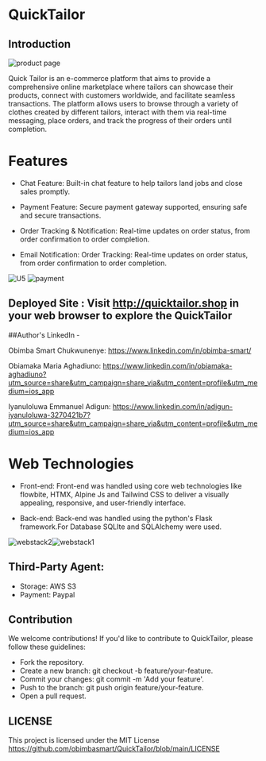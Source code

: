 
# QuickTailor

## Introduction
![product page](https://github.com/obimbasmart/QuickTailor/assets/125522368/42774d60-f3c1-428a-93af-04783aaa93b2)


Quick Tailor is an e-commerce platform that aims to provide a comprehensive online marketplace where tailors can showcase their products, connect with customers worldwide, and facilitate seamless transactions. 
The platform allows users to browse through a variety of clothes created by different tailors, interact with them via real-time messaging, place orders, and track the progress of their orders until completion.



# Features 

- Chat Feature: Built-in chat feature to help tailors land jobs and close sales promptly.

- Payment Feature: Secure payment gateway supported, ensuring safe and secure transactions.

- Order Tracking & Notification: Real-time updates on order status,  from order confirmation to order completion.

- Email Notification: Order Tracking: Real-time updates on order status, from order confirmation to order completion.



![U5](https://github.com/obimbasmart/QuickTailor/assets/125522368/e61d99f5-21af-4744-983d-210f8d10d1eb)
![payment](https://github.com/obimbasmart/QuickTailor/assets/125522368/7ae8439e-1d75-4a26-990f-4be782c109ab)




## Deployed Site : Visit http://quicktailor.shop in your web browser to explore the QuickTailor


##Author's LinkedIn -

Obimba Smart Chukwunenye: https://www.linkedin.com/in/obimba-smart/

Obiamaka Maria Aghadiuno: https://www.linkedin.com/in/obiamaka-aghadiuno?utm_source=share&utm_campaign=share_via&utm_content=profile&utm_medium=ios_app

Iyanuloluwa Emmanuel Adigun: https://www.linkedin.com/in/adigun-iyanuloluwa-3270421b7?utm_source=share&utm_campaign=share_via&utm_content=profile&utm_medium=ios_app




# Web Technologies 
- Front-end: Front-end was handled using core web technologies like flowbite, HTMX, Alpine Js and  Tailwind CSS to deliver a visually appealing, responsive, and user-friendly interface. 

- Back-end: Back-end was handled using the python's Flask framework.For Database SQLIte and SQLAlchemy were used.

![webstack2](https://github.com/ObiamakaMaria/HEALTHY_PROJECT/assets/125522368/691b2e46-43a1-42f3-8c6c-9da5796cb5e1)![webstack1](https://github.com/ObiamakaMaria/HEALTHY_PROJECT/assets/125522368/d94809cc-2de3-4512-a0d2-9101ccee95ac)



## Third-Party Agent:
- Storage: AWS S3
- Payment: Paypal




## Contribution
We welcome contributions! If you'd like to contribute to QuickTailor, please follow these guidelines:

- Fork the repository.
- Create a new branch: git checkout -b feature/your-feature.
- Commit your changes: git commit -m 'Add your feature'.
- Push to the branch: git push origin feature/your-feature.
- Open a pull request.

 
## LICENSE
This project is licensed under the MIT License https://github.com/obimbasmart/QuickTailor/blob/main/LICENSE

